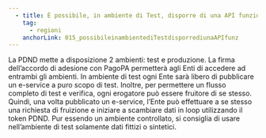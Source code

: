 ```yaml
---
  - title: È possibile, in ambiente di Test, disporre di una API funzionante (PDND compliant) per poter effettuare prove tecniche di interoperabilità?
    tag:
      - regioni
    anchorLink: 015_possibileinambientediTestdisporrediunaAPIfunz
---
```


La PDND mette a disposizione 2 ambienti: test e produzione. La firma dell’accordo di adesione con PagoPA permetterà agli Enti di accedere ad entrambi gli ambienti. In ambiente di test ogni Ente sarà libero di pubblicare un e-service a puro scopo di test. Inoltre, per permettere un flusso completo di test e verifica, ogni erogatore può essere fruitore di se stesso. Quindi, una volta pubblicato un e-service, l’Ente può effettuare a se stesso una richiesta di fruizione e iniziare a scambiare dati in loop utilizzando il token PDND. Pur essendo un ambiente controllato, si consiglia di usare nell’ambiente di test solamente dati fittizi o sintetici.
